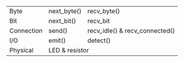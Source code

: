 <table>
<tr><td>Byte</td>       <td>next_byte()</td><td>recv_byte()</td></tr>
<tr><td>Bit</td>        <td>next_bit()</td> <td>recv_bit</td></tr>
<tr><td>Connection</td> <td>send()</td>     <td>recv_idle() & recv_connected()</td></tr>
<tr><td>I/O</td>        <td>emit()</td>     <td>detect()</td></tr>
<tr><td>Physical</td>   <td colspan=2>LED & resistor</td></tr>
</table>
